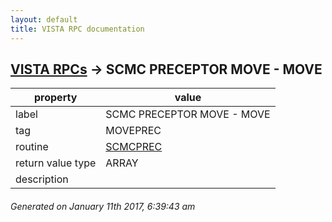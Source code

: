 ```yaml
---
layout: default
title: VISTA RPC documentation
---
```




## [VISTA RPCs](TableOfContent.md) &#8594; SCMC PRECEPTOR MOVE - MOVE 

 property | value 
--- | --- 
 label | SCMC PRECEPTOR MOVE - MOVE
 tag | MOVEPREC
 routine | [SCMCPREC](http://code.osehra.org/dox/Routine_SCMCPREC_source.html)
 return value type | ARRAY
 description | 




 ###### Generated on January 11th 2017, 6:39:43 am